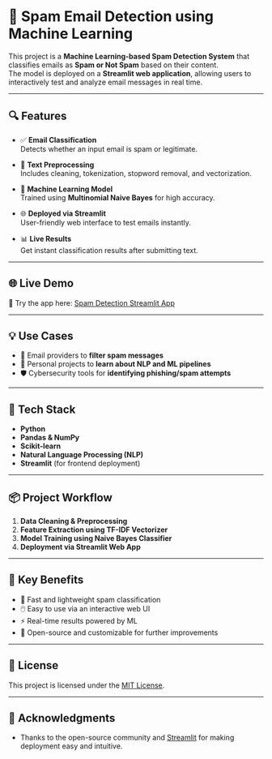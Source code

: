# 📧 Spam Email Detection using Machine Learning

This project is a **Machine Learning-based Spam Detection System** that classifies emails as **Spam or Not Spam** based on their content.  
The model is deployed on a **Streamlit web application**, allowing users to interactively test and analyze email messages in real time.

---

## 🔍 Features

- ✅ **Email Classification**  
  Detects whether an input email is spam or legitimate.

- 📝 **Text Preprocessing**  
  Includes cleaning, tokenization, stopword removal, and vectorization.

- 🧠 **Machine Learning Model**  
  Trained using **Multinomial Naive Bayes** for high accuracy.

- 🌐 **Deployed via Streamlit**  
  User-friendly web interface to test emails instantly.

- 📊 **Live Results**  
  Get instant classification results after submitting text.

---

## 🌐 Live Demo

🚀 Try the app here: [Spam Detection Streamlit App](https://varad-7611taboverviewfrom2025-01-01to2025-01-09-6ynrrb47csx2m9.streamlit.app/)

---

## 💡 Use Cases

- 📩 Email providers to **filter spam messages**
- 🧠 Personal projects to **learn about NLP and ML pipelines**
- 🛡️ Cybersecurity tools for **identifying phishing/spam attempts**

---

## 🧰 Tech Stack

- **Python**
- **Pandas & NumPy**
- **Scikit-learn**
- **Natural Language Processing (NLP)**
- **Streamlit** (for frontend deployment)

---

## 📦 Project Workflow

1. **Data Cleaning & Preprocessing**
2. **Feature Extraction using TF-IDF Vectorizer**
3. **Model Training using Naive Bayes Classifier**
4. **Deployment via Streamlit Web App**

---

## 📌 Key Benefits

- 🚀 Fast and lightweight spam classification  
- 🖱️ Easy to use via an interactive web UI  
- ⚡ Real-time results powered by ML  
- 🧩 Open-source and customizable for further improvements

---

## 📝 License

This project is licensed under the [MIT License](LICENSE).

---

## 🙌 Acknowledgments

- Thanks to the open-source community and [Streamlit](https://streamlit.io/) for making deployment easy and intuitive.
